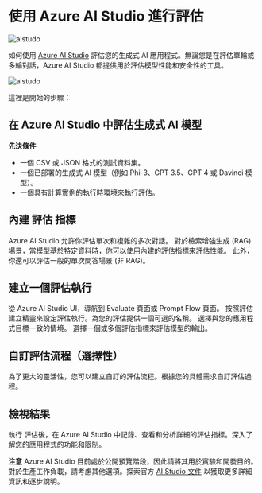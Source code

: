 ﻿# **使用 Azure AI Studio 進行評估**

![aistudo](../../imgs/05/AIStudio/AIStudio.png)

如何使用 [Azure AI Studio](https://ai.azure.com?WT.mc_id=aiml-138114-kinfeylo) 評估您的生成式 AI 應用程式。無論您是在評估單輪或多輪對話，Azure AI Studio 都提供用於評估模型性能和安全性的工具。

![aistudo](../../imgs/05/AIStudio/AIPortfolio.png)

這裡是開始的步驟：

## 在 Azure AI Studio 中評估生成式 AI 模型

**先決條件**

- 一個 CSV 或 JSON 格式的測試資料集。
- 一個已部署的生成式 AI 模型（例如 Phi-3、GPT 3.5、GPT 4 或 Davinci 模型）。
- 一個具有計算實例的執行時環境來執行評估。

## 內建 評估 指標

Azure AI Studio 允許你評估單次和複雜的多次對話。
對於檢索增強生成 (RAG) 場景，當模型基於特定資料時，你可以使用內建的評估指標來評估性能。
此外，你還可以評估一般的單次問答場景 (非 RAG)。

## 建立一個評估執行

從 Azure AI Studio UI，導航到 Evaluate 頁面或 Prompt Flow 頁面。
按照評估建立精靈來設定評估執行。為您的評估提供一個可選的名稱。
選擇與您的應用程式目標一致的情境。
選擇一個或多個評估指標來評估模型的輸出。

## 自訂評估流程（選擇性）

為了更大的靈活性，您可以建立自訂的評估流程。根據您的具體需求自訂評估過程。

## 檢視結果

執行 評估後，在 Azure AI Studio 中記錄、查看和分析詳細的評估指標。深入了解您的應用程式的功能和限制。

**注意** Azure AI Studio 目前處於公開預覽階段，因此請將其用於實驗和開發目的。對於生產工作負載，請考慮其他選項。探索官方 [AI Studio 文件](https://learn.microsoft.com/azure/ai-studio/?WT.mc_id=aiml-138114-kinfeylo) 以獲取更多詳細資訊和逐步說明。

